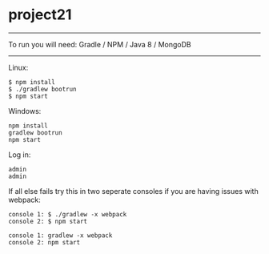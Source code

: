 # project21

---

To run you will need:
Gradle / NPM / Java 8 / MongoDB

---

Linux:

```
$ npm install
$ ./gradlew bootrun
$ npm start
```

Windows:

```
npm install
gradlew bootrun
npm start
```

Log in:

```
admin
admin
```

If all else fails try this in two seperate consoles if you are having issues with webpack:

```
console 1: $ ./gradlew -x webpack
console 2: $ npm start
```

```
console 1: gradlew -x webpack
console 2: npm start
```

